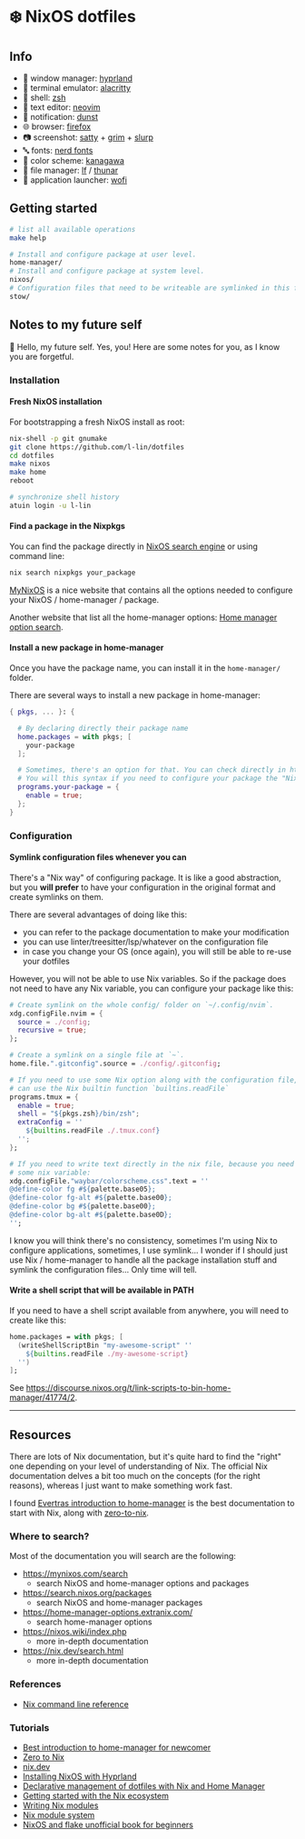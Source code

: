 # :snowflake: NixOS dotfiles

## Info

- :bento: window manager: [hyprland](https://github.com/hyprwm/Hyprland)
- :milky_way: terminal emulator: [alacritty](https://alacritty.org/)
- :shell: shell: [zsh](https://www.zsh.org/)
- :memo: text editor: [neovim](https://neovim.io/)
- :speech_balloon: notification: [dunst](https://dunst-project.org/)
- :globe_with_meridians: browser: [firefox](https://www.mozilla.org/en-US/firefox/new/)
- :camera: screenshot: [satty](https://github.com/gabm/Satty) + [grim](https://github.com/emersion/grim) + [slurp](https://github.com/emersion/slurp)
- :abc: fonts: [nerd fonts](https://github.com/ryanoasis/nerd-fonts)
- :art: color scheme: [kanagawa](https://github.com/rebelot/kanagawa.nvim)
- :file_folder: file manager: [lf](https://github.com/gokcehan/lf) / [thunar](https://gitlab.xfce.org/xfce/thunar)
- :rocket: application launcher: [wofi](https://hg.sr.ht/~scoopta/wofi)

## Getting started

```bash
# list all available operations
make help
```

```bash
# Install and configure package at user level.
home-manager/
# Install and configure package at system level.
nixos/
# Configuration files that need to be writeable are symlinked in this folder.
stow/
```

## Notes to my future self

:wave: Hello, my future self. Yes, you! Here are some notes for you, as I know
you are forgetful.

### Installation

#### Fresh NixOS installation

For bootstrapping a fresh NixOS install as root:

```bash
nix-shell -p git gnumake
git clone https://github.com/l-lin/dotfiles
cd dotfiles
make nixos
make home
reboot

# synchronize shell history
atuin login -u l-lin
```

#### Find a package in the Nixpkgs

You can find the package directly in [NixOS search engine](https://search.nixos.org)
or using command line:

```bash
nix search nixpkgs your_package
```

[MyNixOS](https://mynixos.com) is a nice website that contains all the options
needed to configure your NixOS / home-manager / package.

Another website that list all the home-manager options:
[Home manager option search](https://home-manager-options.extranix.com/).

#### Install a new package in home-manager

Once you have the package name, you can install it in the `home-manager/` folder.

There are several ways to install a new package in home-manager:

```nix
{ pkgs, ... }: {

  # By declaring directly their package name
  home.packages = with pkgs; [
    your-package
  ];

  # Sometimes, there's an option for that. You can check directly in https://mynixos.com.
  # You will this syntax if you need to configure your package the "Nix way".
  programs.your-package = {
    enable = true;
  };
}
```

### Configuration

#### Symlink configuration files whenever you can

There's a "Nix way" of configuring package. It is like a good abstraction, but
you **will prefer** to have your configuration in the original format and create
symlinks on them.

There are several advantages of doing like this:

- you can refer to the package documentation to make your modification
- you can use linter/treesitter/lsp/whatever on the configuration file
- in case you change your OS (once again), you will still be able to re-use your dotfiles

However, you will not be able to use Nix variables. So if the package does not
need to have any Nix variable, you can configure your package like this:

```nix
# Create symlink on the whole config/ folder on `~/.config/nvim`.
xdg.configFile.nvim = {
  source = ./config;
  recursive = true;
};

# Create a symlink on a single file at `~`.
home.file.".gitconfig".source = ./config/.gitconfig;

# If you need to use some Nix option along with the configuration file, you
# can use the Nix builtin function `builtins.readFile`
programs.tmux = {
  enable = true;
  shell = "${pkgs.zsh}/bin/zsh";
  extraConfig = ''
    ${builtins.readFile ./.tmux.conf}
  '';
};

# If you need to write text directly in the nix file, because you need to use
# some nix variable:
xdg.configFile."waybar/colorscheme.css".text = ''
@define-color fg #${palette.base05};
@define-color fg-alt #${palette.base00};
@define-color bg #${palette.base00};
@define-color bg-alt #${palette.base0D};
'';
```

I know you will think there's no consistency, sometimes I'm using Nix to configure
applications, sometimes, I use symlink... I wonder if I should just use Nix / home-manager
to handle all the package installation stuff and symlink the configuration files...
Only time will tell.

#### Write a shell script that will be available in PATH

If you need to have a shell script available from anywhere,
you will need to create like this:

```nix
home.packages = with pkgs; [
  (writeShellScriptBin "my-awesome-script" ''
    ${builtins.readFile ./my-awesome-script}
  '')
];
```

See https://discourse.nixos.org/t/link-scripts-to-bin-home-manager/41774/2.

---

## Resources

There are lots of Nix documentation, but it's quite hard to find the "right"
one depending on your level of understanding of Nix.
The official Nix documentation delves a bit too much on the concepts (for the
right reasons), whereas I just want to make something work fast.

I found [Evertras introduction to home-manager](https://github.com/Evertras/simple-homemanager)
is the best documentation to start with Nix, along with [zero-to-nix](https://zero-to-nix.com/).

### Where to search?

Most of the documentation you will search are the following:

- https://mynixos.com/search
  - search NixOS and home-manager options and packages
- https://search.nixos.org/packages
  - search NixOS and home-manager packages
- https://home-manager-options.extranix.com/
  - search home-manager options
- https://nixos.wiki/index.php
  - more in-depth documentation
- https://nix.dev/search.html
  - more in-depth documentation

### References

- [Nix command line reference](https://nix.dev/manual/nix/2.22/command-ref/new-cli/nix)

### Tutorials

- [Best introduction to home-manager for newcomer](https://github.com/Evertras/simple-homemanager)
- [Zero to Nix](https://zero-to-nix.com/)
- [nix.dev](https://nix.dev)
- [Installing NixOS with Hyprland](https://josiahalenbrown.substack.com/p/installing-nixos-with-hyprland)
- [Declarative management of dotfiles with Nix and Home Manager](https://www.bekk.christmas/post/2021/16/dotfiles-with-nix-and-home-manager)
- [Getting started with the Nix ecosystem](https://gist.github.com/thiloho/993be8693571c9868c1661ae0f3c776b)
- [Writing Nix modules](https://nixos.org/manual/nixos/stable/#sec-writing-modules)
- [Nix module system](https://nix.dev/tutorials/module-system/)
- [NixOS and flake unofficial book for beginners](https://nixos-and-flakes.thiscute.world/)

